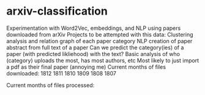 # arxiv-classification
Experimentation with Word2Vec, embeddings, and NLP using papers downloaded from arXiv
Projects to be attempted with this data:
    Clustering analysis and relation graph of each paper category
    NLP creation of paper abstract from full text of a paper
    Can we predict the category(ies) of a paper (with predicted likliehood) with the text?
    Basic analysis of who (category) uploads the most, has most authors, etc
        Most likely to just import a pdf as their final paper (annoying me)
Current months of files downloaded:
1812
1811
1810
1809
1808
1807

Current months of files processed:
